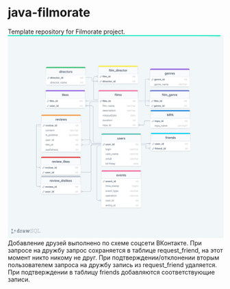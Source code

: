 # java-filmorate
Template repository for Filmorate project.
![Схема БД](https://github.com/zxc17/java-filmorate/blob/add-friends-likes/DB.png)
Добавление друзей выполнено по схеме соцсети ВКонтакте.
При запросе на дружбу запрос сохраняется в таблице request_friend, на этот момент никто 
никому не друг. При подтверждении/отклонении вторым пользователем запроса на дружбу 
запись из request_friend удаляется. При подтверждении в таблицу friends добавляются 
соответствующие записи. 


